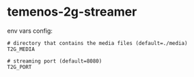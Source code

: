 # temenos-2g-streamer

env vars config:

```
# directory that contains the media files (default=./media)
T2G_MEDIA

# streaming port (default=8080)
T2G_PORT
```